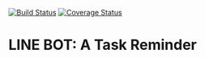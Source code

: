 [![Build Status](https://travis-ci.org/KentHan/line-bot-reminder.svg?branch=master)](https://travis-ci.org/KentHan/line-bot-reminder)
[![Coverage Status](https://coveralls.io/repos/github/KentHan/line-bot-reminder/badge.svg?branch=master)](https://coveralls.io/github/KentHan/line-bot-reminder?branch=master)

# LINE BOT: A Task Reminder
